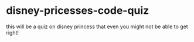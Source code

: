 # disney-pricesses-code-quiz
this will be a quiz on disney princess that even you might not be able to get right!
